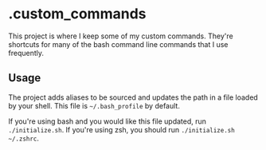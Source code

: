 .custom_commands
================
This project is where I keep some of my custom commands.  They're shortcuts for many of the bash command line commands that I use frequently.

Usage
-------------------
The project adds aliases to be sourced and updates the path in a file loaded by your shell.
This file is `~/.bash_profile` by default.

If you're using bash and you would like this file updated, run `./initialize.sh`.
If you're using zsh, you should run `./initialize.sh ~/.zshrc`.
